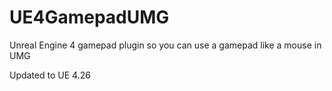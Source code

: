 # UE4GamepadUMG
Unreal Engine 4 gamepad plugin so you can use a gamepad like a mouse in UMG

Updated to UE 4.26
